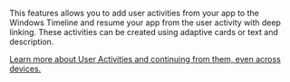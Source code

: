 ﻿This features allows you to add user activities from your app to the Windows Timeline and resume your app from the user activity with deep linking. These activities can be created using adaptive cards or text and description.

[Learn more about User Activities and continuing from them, even across devices.](https://docs.microsoft.com/windows/uwp/launch-resume/useractivities)